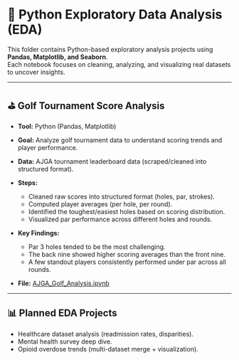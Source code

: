# 🐍 Python Exploratory Data Analysis (EDA)

This folder contains Python-based exploratory analysis projects using **Pandas, Matplotlib, and Seaborn**.  
Each notebook focuses on cleaning, analyzing, and visualizing real datasets to uncover insights.

---

## ⛳ Golf Tournament Score Analysis
- **Tool:** Python (Pandas, Matplotlib)
- **Goal:** Analyze golf tournament data to understand scoring trends and player performance.  
- **Data:** AJGA tournament leaderboard data (scraped/cleaned into structured format).  
- **Steps:**  
  - Cleaned raw scores into structured format (holes, par, strokes).  
  - Computed player averages (per hole, per round).  
  - Identified the toughest/easiest holes based on scoring distribution.  
  - Visualized par performance across different holes and rounds.  

- **Key Findings:**  
  - Par 3 holes tended to be the most challenging.  
  - The back nine showed higher scoring averages than the front nine.  
  - A few standout players consistently performed under par across all rounds.  

- **File:** [AJGA_Golf_Analysis.ipynb](./AJGA_Golf_Analysis_Matt.ipynb)

---

## 📊 Planned EDA Projects
- Healthcare dataset analysis (readmission rates, disparities).  
- Mental health survey deep dive.  
- Opioid overdose trends (multi-dataset merge + visualization).  

